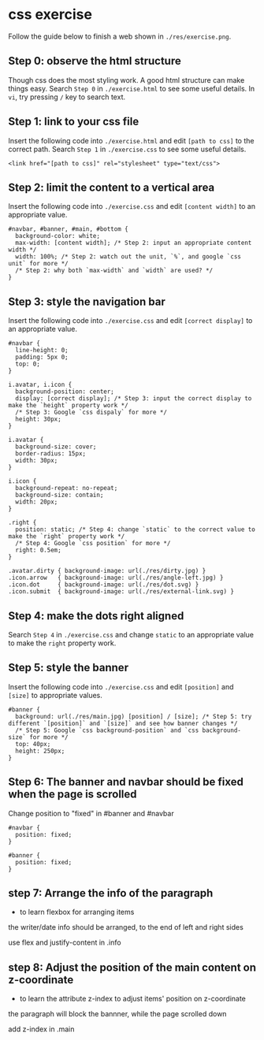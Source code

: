 # css exercise

Follow the guide below to finish a web shown in `./res/exercise.png`.

## Step 0: observe the html structure

Though css does the most styling work. A good html structure can make things easy. Search `Step 0` in `./exercise.html` to see some useful details. In `vi`, try pressing `/` key to search text.

## Step 1: link to your css file

Insert the following code into `./exercise.html` and edit `[path to css]` to the correct path. Search `Step 1` in `./exercise.css` to see some useful details.

```
<link href="[path to css]" rel="stylesheet" type="text/css">
```

## Step 2: limit the content to a vertical area

Insert the following code into `./exercise.css` and edit `[content width]` to an appropriate value.

```
#navbar, #banner, #main, #bottom {
  background-color: white;
  max-width: [content width]; /* Step 2: input an appropriate content width */
  width: 100%; /* Step 2: watch out the unit, `%`, and google `css unit` for more */
  /* Step 2: why both `max-width` and `width` are used? */
}
```

## Step 3: style the navigation bar

Insert the following code into `./exercise.css` and edit `[correct display]` to an appropriate value.

```
#navbar {
  line-height: 0;
  padding: 5px 0;
  top: 0;
}

i.avatar, i.icon {
  background-position: center;
  display: [correct display]; /* Step 3: input the correct display to make the `height` property work */
  /* Step 3: Google `css dispaly` for more */
  height: 30px;
}

i.avatar {
  background-size: cover;
  border-radius: 15px;
  width: 30px;
}

i.icon {
  background-repeat: no-repeat;
  background-size: contain;
  width: 20px;
}

.right {
  position: static; /* Step 4: change `static` to the correct value to make the `right` property work */
  /* Step 4: Google `css position` for more */
  right: 0.5em;
}

.avatar.dirty { background-image: url(./res/dirty.jpg) }
.icon.arrow   { background-image: url(./res/angle-left.jpg) }
.icon.dot     { background-image: url(./res/dot.svg) }
.icon.submit  { background-image: url(./res/external-link.svg) }
```

## Step 4: make the dots right aligned

Search `Step 4` in `./exercise.css` and change `static` to an appropriate value to make the `right` property work.

## Step 5: style the banner

Insert the following code into `./exercise.css` and edit `[position]` and `[size]` to appropriate values.

```
#banner {
  background: url(./res/main.jpg) [position] / [size]; /* Step 5: try different `[position]` and `[size]` and see how banner changes */
  /* Step 5: Google `css background-position` and `css background-size` for more */
  top: 40px;
  height: 250px;
}
```

## Step 6: The banner and navbar should be fixed when the page is scrolled

Change position to "fixed" in #banner and #navbar

```
#navbar {
  position: fixed;
}

#banner {
  position: fixed;
}
```

## step 7: Arrange the info of the paragraph
* to learn flexbox for arranging items

the writer/date info should be arranged, to the
end of left and right sides

use flex and justify-content in .info

## step 8: Adjust the position of the main content on z-coordinate
* to learn the attribute z-index to adjust items' position on z-coordinate

the paragraph will block the bannner, while the
page scrolled down

add z-index in .main
